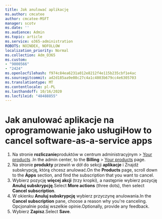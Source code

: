 ```yaml
---
title: Jak anulować aplikację
ms.author: cmcatee
author: cmcatee-MSFT
manager: scotv
ms.date: ''
ms.audience: Admin
ms.topic: article
ms.service: o365-administration
ROBOTS: NOINDEX, NOFOLLOW
localization_priority: Normal
ms.collection: Adm_O365
ms.custom:
- "9000566"
- "2424"
ms.openlocfilehash: f974c84ea6231a012e8212f4e115b235cbf1e4ac
ms.sourcegitcommit: ad2d185aa9e08c27c4a1c4803b679cc4e6305703
ms.translationtype: MT
ms.contentlocale: pl-PL
ms.lasthandoff: 10/16/2020
ms.locfileid: "48488855"
---
```

# <a name="how-to-cancel-software-as-a-service-apps"></a><span data-ttu-id="57ba6-102">Jak anulować aplikacje na oprogramowanie jako usługi</span><span class="sxs-lookup"><span data-stu-id="57ba6-102">How to cancel software-as-a-service apps</span></span>

1. <span data-ttu-id="57ba6-103">Na stronie **rozliczanie**produktów w centrum administracyjnym  >  [Your products](https://go.microsoft.com/fwlink/p/?linkid=842054) .</span><span class="sxs-lookup"><span data-stu-id="57ba6-103">In the admin center, to the **Billing** > [Your products](https://go.microsoft.com/fwlink/p/?linkid=842054) page.</span></span>
2. <span data-ttu-id="57ba6-104">Na stronie **produkty** przewiń w dół do sekcji **aplikacje** i Znajdź subskrypcję, którą chcesz anulować.</span><span class="sxs-lookup"><span data-stu-id="57ba6-104">On the **Products** page, scroll down to the **Apps** section, and find the subscription that you want to cancel.</span></span> 
3. <span data-ttu-id="57ba6-105">Wybierz pozycję **więcej akcji** (trzy kropki), a następnie wybierz pozycję **Anuluj subskrypcję**.</span><span class="sxs-lookup"><span data-stu-id="57ba6-105">Select **More actions** (three dots), then select **Cancel subscription**.</span></span>
4. <span data-ttu-id="57ba6-106">W okienku **Anuluj subskrypcję** wybierz przyczynę anulowania.</span><span class="sxs-lookup"><span data-stu-id="57ba6-106">In the **Cancel subscription** pane, choose a reason why you're canceling.</span></span> <span data-ttu-id="57ba6-107">Opcjonalnie podaj wszelkie opinie.</span><span class="sxs-lookup"><span data-stu-id="57ba6-107">Optionally, provide any feedback.</span></span>
5. <span data-ttu-id="57ba6-108">Wybierz **Zapisz**.</span><span class="sxs-lookup"><span data-stu-id="57ba6-108">Select **Save**.</span></span>